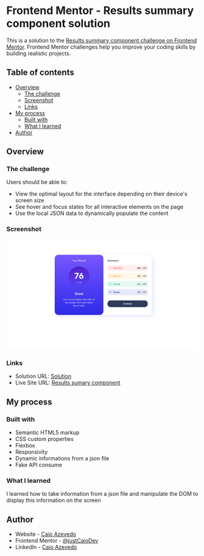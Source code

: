 # Frontend Mentor - Results summary component solution

This is a solution to the [Results summary component challenge on Frontend Mentor](https://www.frontendmentor.io/challenges/results-summary-component-CE_K6s0maV). Frontend Mentor challenges help you improve your coding skills by building realistic projects. 

## Table of contents

- [Overview](#overview)
  - [The challenge](#the-challenge)
  - [Screenshot](#screenshot)
  - [Links](#links)
- [My process](#my-process)
  - [Built with](#built-with)
  - [What I learned](#what-i-learned)
- [Author](#author)

## Overview

### The challenge

Users should be able to:

- View the optimal layout for the interface depending on their device's screen size
- See hover and focus states for all interactive elements on the page
- Use the local JSON data to dynamically populate the content

### Screenshot

![](./screenshot.png)

### Links

- Solution URL: [Solution](https://www.frontendmentor.io/solutions/results-sumary-component-using-a-json-file-ToP6kgF8KM)
- Live Site URL: [Results sumary component](https://justcaiodev.github.io/Results-sumary-component/)

## My process

### Built with

- Semantic HTML5 markup
- CSS custom properties
- Flexbox
- Responsivity
- Dynamic informations from a json file
- Fake API consume

### What I learned

I learned how to take information from a json file and manipulate the DOM to display this information on the screen

## Author

- Website - [Caio Azevedo](https://github.com/justCaioDev)
- Frontend Mentor - [@justCaioDev](https://www.frontendmentor.io/profile/justCaioDev)
- LinkedIn - [Caio Azevedo](https://www.linkedin.com/in/caiio/)

